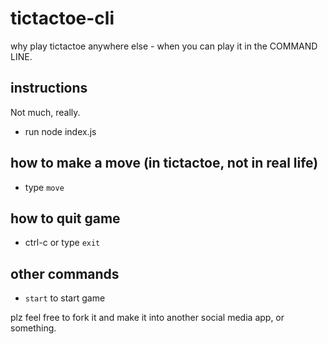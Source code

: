 # tictactoe-cli
why play tictactoe anywhere else - when you can play it in the COMMAND LINE.

## instructions
Not much, really. 
- run node index.js

## how to make a move (in tictactoe, not in real life)
- type `move`

## how to quit game
- ctrl-c or type `exit`

## other commands
- `start` to start game

plz feel free to fork it and make it into another social media app, or something.

